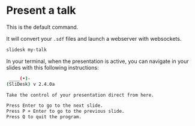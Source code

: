 # Present a talk

This is the default command.

It will convert your `.sdf` files and launch a webserver with websockets.

```sh
slidesk my-talk
```

In your terminal, when the presentation is active, you can navigate in your slides with this following instructions:

```sh
 ____(•)-
(SliDesk) v 2.4.0a

Take the control of your presentation direct from here.

Press Enter to go to the next slide.
Press P + Enter to go to the previous slide.
Press Q to quit the program.
```
